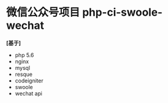 # 微信公众号项目 php-ci-swoole-wechat

**[**基于**]** 

* php 5.6
* nginx
* mysql
* resque
* codeigniter
* swoole
* wechat api
